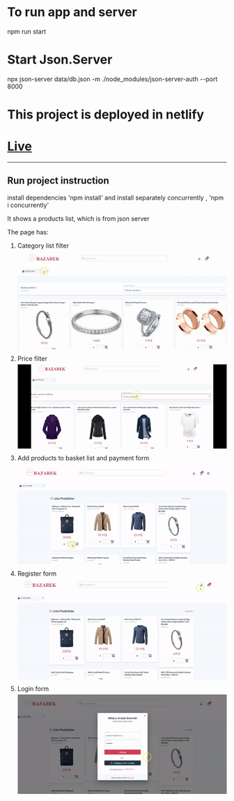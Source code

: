 # To run app and server

npm run start

# Start Json.Server

npx json-server data/db.json -m ./node_modules/json-server-auth --port 8000

# This project is deployed in netlify

# <a href='https://react-buy-products.netlify.app/' target="_blank">Live</a>

---

<div>
<h2>Run project instruction</h2>
<p> install dependencies 'npm install'  and install separately concurrently , 'npm i concurrently'</p>

<p>It shows a products list, which is from json server </p>
<p>The page has: </p>
<ol>
<li style="padding-bottom:10px;">Category list filter </br>
<img style="padding-top:5px;" src='./assets/category.gif' target='_blank' alt='category'/>
</li>
<li style="padding-bottom:10px;">Price filter </br>
<img style="padding-top:5px;" src='./assets/price-filter.gif' target='_blank' alt='price filter'/>
</li>
<li style="padding-bottom:10px;">Add products to basket list and payment form </br> <img style="padding-top:5px;" src='./assets/addProducts.gif' target='_blank' alt='add products' /> </li>
<li style="padding-bottom:10px;">Register form
<img style="padding-top:5px;" src='./assets/register.gif'  alt='regiter'/>
</li>
<li>Login form </br> <img style="padding-top:5px;" src='./assets/login.gif' target='_blank'/></li>
</ol>
</div>
